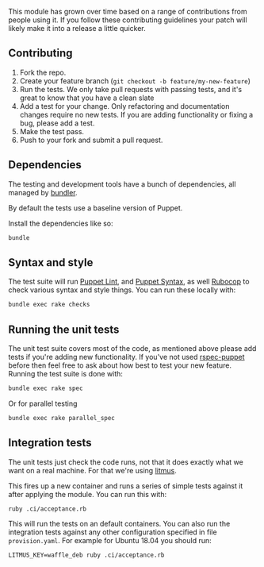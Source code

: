 This module has grown over time based on a range of contributions from
people using it. If you follow these contributing guidelines your patch
will likely make it into a release a little quicker.


## Contributing

1. Fork the repo.
1. Create your feature branch (`git checkout -b feature/my-new-feature`)
1. Run the tests. We only take pull requests with passing tests, and
   it's great to know that you have a clean slate
1. Add a test for your change. Only refactoring and documentation
   changes require no new tests. If you are adding functionality
   or fixing a bug, please add a test.
1. Make the test pass.
1. Push to your fork and submit a pull request.


## Dependencies

The testing and development tools have a bunch of dependencies,
all managed by [bundler](http://bundler.io/).

By default the tests use a baseline version of Puppet.

Install the dependencies like so:

```bash
bundle
```

## Syntax and style

The test suite will run [Puppet Lint](http://puppet-lint.com/), and
[Puppet Syntax](https://github.com/gds-operations/puppet-syntax), as 
well [Rubocop](https://github.com/rubocop-hq/rubocop) to check various
syntax and style things. You can run these locally with:

```bash
bundle exec rake checks
```

## Running the unit tests

The unit test suite covers most of the code, as mentioned above please
add tests if you're adding new functionality. If you've not used
[rspec-puppet](http://rspec-puppet.com/) before then feel free to ask
about how best to test your new feature. Running the test suite is done
with:

```bash
bundle exec rake spec
```

Or for parallel testing

```bash
bundle exec rake parallel_spec
```

## Integration tests

The unit tests just check the code runs, not that it does exactly what
we want on a real machine. For that we're using
[litmus](https://github.com/puppetlabs/puppet_litmus).

This fires up a new container and runs a series of simple tests against
it after applying the module. You can run this with:

```bash
ruby .ci/acceptance.rb
```

This will run the tests on an default containers. You can also run the 
integration tests against any other configuration specified in file 
`provision.yaml`. For example for Ubuntu 18.04 you should run:

```
LITMUS_KEY=waffle_deb ruby .ci/acceptance.rb
```
